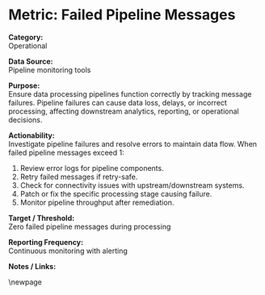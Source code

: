 # Metric: Failed Pipeline Messages

**Category:**  
Operational

**Data Source:**  
Pipeline monitoring tools

**Purpose:**  
Ensure data processing pipelines function correctly by tracking message failures. Pipeline failures can cause data loss, delays, or incorrect processing, affecting downstream analytics, reporting, or operational decisions.

**Actionability:**  
Investigate pipeline failures and resolve errors to maintain data flow. When failed pipeline messages exceed 1:

1. Review error logs for pipeline components.
2. Retry failed messages if retry-safe.
3. Check for connectivity issues with upstream/downstream systems.
4. Patch or fix the specific processing stage causing failure.
5. Monitor pipeline throughput after remediation.

**Target / Threshold:**  
Zero failed pipeline messages during processing

**Reporting Frequency:**  
Continuous monitoring with alerting

**Notes / Links:**  

<!-- Leave the rest of this page blank -->
\newpage
